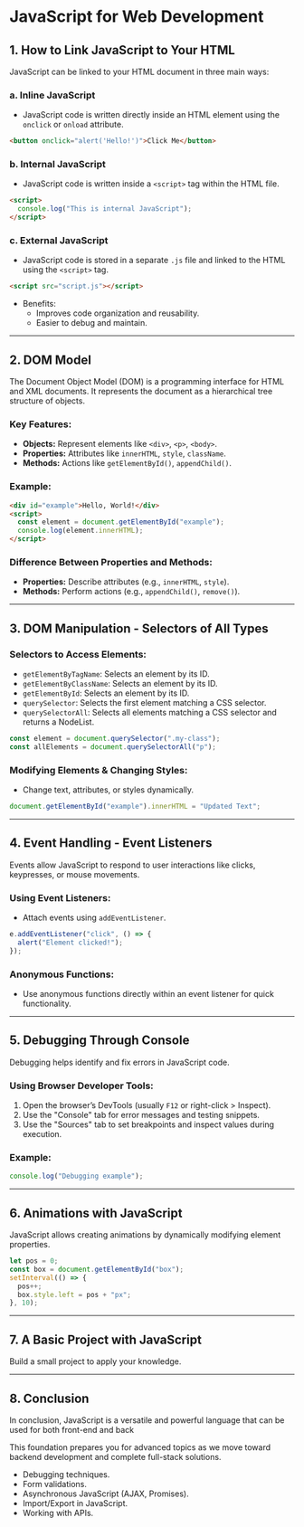 # JavaScript for Web Development

## 1. How to Link JavaScript to Your HTML

JavaScript can be linked to your HTML document in three main ways:

### **a. Inline JavaScript**

- JavaScript code is written directly inside an HTML element using the `onclick` or `onload` attribute.

```html
<button onclick="alert('Hello!')">Click Me</button>
```

### **b. Internal JavaScript**

- JavaScript code is written inside a `<script>` tag within the HTML file.

```html
<script>
  console.log("This is internal JavaScript");
</script>
```

### **c. External JavaScript**

- JavaScript code is stored in a separate `.js` file and linked to the HTML using the `<script>` tag.

```html
<script src="script.js"></script>
```

- Benefits:
  - Improves code organization and reusability.
  - Easier to debug and maintain.

---

## 2. DOM Model

The Document Object Model (DOM) is a programming interface for HTML and XML documents. It represents the document as a hierarchical tree structure of objects.

### **Key Features:**

- **Objects:** Represent elements like `<div>`, `<p>`, `<body>`.
- **Properties:** Attributes like `innerHTML`, `style`, `className`.
- **Methods:** Actions like `getElementById()`, `appendChild()`.

### **Example:**

```html
<div id="example">Hello, World!</div>
<script>
  const element = document.getElementById("example");
  console.log(element.innerHTML);
</script>
```

### **Difference Between Properties and Methods:**

- **Properties:** Describe attributes (e.g., `innerHTML`, `style`).
- **Methods:** Perform actions (e.g., `appendChild()`, `remove()`).

---

## 3. DOM Manipulation - Selectors of All Types

### **Selectors to Access Elements:**

- `getElementByTagName`: Selects an element by its ID.
- `getElementByClassName`: Selects an element by its ID.
- `getElementById`: Selects an element by its ID.
- `querySelector`: Selects the first element matching a CSS selector.
- `querySelectorAll`: Selects all elements matching a CSS selector and returns a NodeList.

```javascript
const element = document.querySelector(".my-class");
const allElements = document.querySelectorAll("p");
```

### **Modifying Elements & Changing Styles:**

- Change text, attributes, or styles dynamically.

```javascript
document.getElementById("example").innerHTML = "Updated Text";
```

---

## 4. Event Handling - Event Listeners

Events allow JavaScript to respond to user interactions like clicks, keypresses, or mouse movements.

### **Using Event Listeners:**

- Attach events using `addEventListener`.

```javascript
e.addEventListener("click", () => {
  alert("Element clicked!");
});
```

### **Anonymous Functions:**

- Use anonymous functions directly within an event listener for quick functionality.

---

## 5. Debugging Through Console

Debugging helps identify and fix errors in JavaScript code.

### **Using Browser Developer Tools:**

1. Open the browser’s DevTools (usually `F12` or right-click > Inspect).
2. Use the "Console" tab for error messages and testing snippets.
3. Use the "Sources" tab to set breakpoints and inspect values during execution.

### **Example:**

```javascript
console.log("Debugging example");
```

---

## 6. Animations with JavaScript

JavaScript allows creating animations by dynamically modifying element properties.

```javascript
let pos = 0;
const box = document.getElementById("box");
setInterval(() => {
  pos++;
  box.style.left = pos + "px";
}, 10);
```

---

## 7. A Basic Project with JavaScript

Build a small project to apply your knowledge.

---

## 8. Conclusion

In conclusion, JavaScript is a versatile and powerful language that can be used for both front-end and back

This foundation prepares you for advanced topics as we move toward backend development and complete full-stack solutions.

- Debugging techniques.
- Form validations.
- Asynchronous JavaScript (AJAX, Promises).
- Import/Export in JavaScript.
- Working with APIs.
